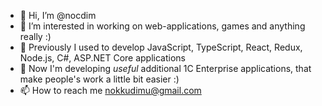- 👋 Hi, I’m @nocdim
- 👀 I’m interested in working on web-applications, games and anything really :)
- 🌱 Previously I used to develop JavaScript, TypeScript, React, Redux, Node.js, C#, ASP.NET Core applications
- 💞️ Now I'm developing *useful* additional 1C Enterprise applications, that make people's work a little bit easier :)
- 📫 How to reach me nokkudimu@gmail.com

<!---
nocdim/nocdim is a ✨ special ✨ repository because its `README.md` (this file) appears on your GitHub profile.
You can click the Preview link to take a look at your changes.
--->
